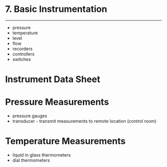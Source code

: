 # 7. Basic Instrumentation
---

-	pressure
-	temperature
-	level
-	flow
-	recorders
-	controllers
-	switches

# Instrument Data Sheet

# Pressure Measurements
-	pressure gauges
-	transducer - transmit measurements to remote location (control room)

# Temperature Measurements
-	liquid in glass thermometers
-	dial thermometers



